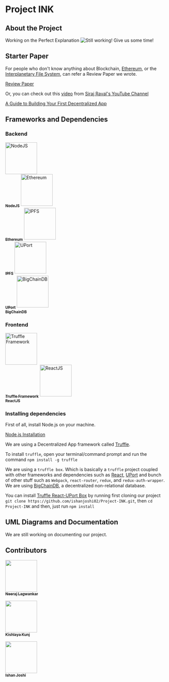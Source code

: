 # Project INK

## About the Project

Working on the Perfect Explanation
![Still working! Give us some time!](https://i.imgur.com/k9GyXLC.gif)

## Starter Paper

For people who don't know anything about Blockchain, [Ethereum](https://www.ethereum.org/), or the [Interplanetary File System](https://ipfs.io/), can refer a Review Paper we wrote.

[Review Paper](https://github.com/ishanjoshi02/BeProjectReviewPaper/blob/master/Final.pdf)

Or, you can check out this [video](https://www.youtube.com/watch?v=gSQXq2_j-mw) from [Siraj Raval's YouTube Channel](https://www.youtube.com/channel/UCWN3xxRkmTPmbKwht9FuE5A)

[A Guide to Building Your First Decentralized App](https://www.youtube.com/watch?v=gSQXq2_j-mws)

## Frameworks and Dependencies

### Backend

[<img src="https://pluralsight.imgix.net/paths/path-icons/nodejs-601628d09d.png" alt="NodeJS" width="100px;" /><br /><sub><b>NodeJS</b></sub>](https://nodejs.org/)
[<img src="http://dashmasternode.org/wp-content/uploads/2016/03/ethereum-logo.jpg" alt="Ethereum" width="100px;" /><br /><sub><b>Ethereum</b></sub>](https://www.ethereum.org/)
[<img src="https://upload.wikimedia.org/wikipedia/commons/thumb/1/18/Ipfs-logo-1024-ice-text.png/220px-Ipfs-logo-1024-ice-text.png" alt="IPFS" width="100px;"/><br /><sub><b>IPFS</b></sub>](https://ipfs.io/)
[<img src="https://pbs.twimg.com/profile_images/932688008314109952/3_QkvZeQ_400x400.jpg" alt="UPort" width="100px;"/><br /><sub><b>UPort</b></sub>](https://www.uport.me/)
[<img src="https://pbs.twimg.com/profile_images/829006702334922752/VHFPphGM_400x400.jpg" alt="BigChainDB" width="100px;"/><br /><sub><b>BigChainDB</b></sub>](https://www.bigchaindb.com/)


### Frontend

[<img src="https://ih1.redbubble.net/image.535653319.4004/raf,360x360,075,t,fafafa:ca443f4786.jpg" alt="Truffle Framework" width="100px;" /><br /><sub><b>Truffle Framework</b></sub>](https://truffleframework.com/)
[<img src="https://upload.wikimedia.org/wikipedia/commons/thumb/a/a7/React-icon.svg/1280px-React-icon.svg.png" alt="ReactJS" width="100px;"/><br /><sub><b>ReactJS</b></sub>](https://reactjs.org/)


### Installing dependencies
First of all, install Node.js on your machine. 

[Node.js Installation](https://nodejs.org/en/download/)

We are using a Decentralized App framework called [Truffle](https://truffleframework.com/). 

To install `truffle`, open your terminal/command prompt and run the command `npm install -g truffle`

We are using a `truffle box`. Which is basically a `truffle` project coupled with other frameworks and dependencies such as [React](https://reactjs.org/), [UPort](https://www.uport.me/) and bunch of other stuff such as `Webpack`, `react-router`, `redux`, and `redux-auth-wrapper`. 
We are using [BigChainDB](https://www.bigchaindb.com/), a decentralized non-relational database.

You can install [Truffle React-UPort Box](https://truffleframework.com/boxes/react-uport) by running first cloning our project `git clone https://github.com/ishanjoshi02/Project-INK.git`, then `cd Project-INK` and then, just run `npm install`  



## UML Diagrams and Documentation

We are still working on documenting our project.

## Contributors

[<img src="https://avatars1.githubusercontent.com/u/13968549?s=460&v=4" width="100px;"/><br /><sub><b>Neeraj Lagwankar</b></sub>](https://github.com/FlashBlaze) 


[<img src="https://avatars3.githubusercontent.com/u/21663847?s=460&v=4" width="100px;"/><br /><sub><b>Kishlaya Kunj</b></sub>](https://github.com/kishlayakunj)  


[<img src="https://avatars3.githubusercontent.com/u/14982214?s=460&v=4" width="100px;"/><br /><sub><b>Ishan Joshi</b></sub>](https://ishanjoshi02.github.io/) 
